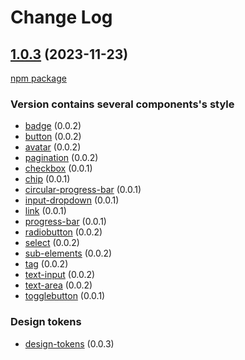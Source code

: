 # Change Log

## [1.0.3]() (2023-11-23)

[npm package](https://www.npmjs.com/package/@masoni/css/v/1.0.3)

### Version contains several components's style

- [badge](https://github.com/bouygues-construction/design-system-bycn/tree/merge/projects/css/src/components/badge) (0.0.2)
- [button](https://github.com/bouygues-construction/design-system-bycn/tree/merge/projects/css/src/components/button) (0.0.2)
- [avatar](https://github.com/bouygues-construction/design-system-bycn/tree/merge/projects/css/src/components/avatar) (0.0.2)
- [pagination](https://github.com/bouygues-construction/design-system-bycn/tree/merge/projects/css/src/components/pagination) (0.0.2)
- [checkbox](https://github.com/bouygues-construction/design-system-bycn/tree/merge/projects/css/src/components/checkbox) (0.0.1)
- [chip](https://github.com/bouygues-construction/design-system-bycn/tree/merge/projects/css/src/components/chip) (0.0.1)
- [circular-progress-bar](https://github.com/bouygues-construction/design-system-bycn/tree/merge/projects/css/src/components/circular-progress-bar) (0.0.1)
- [input-dropdown](https://github.com/bouygues-construction/design-system-bycn/tree/merge/projects/css/src/components/input-dropdown) (0.0.1)
- [link](https://github.com/bouygues-construction/design-system-bycn/tree/merge/projects/css/src/components/link) (0.0.1)
- [progress-bar](https://github.com/bouygues-construction/design-system-bycn/tree/merge/projects/css/src/components/progress-bar) (0.0.1)
- [radiobutton](https://github.com/bouygues-construction/design-system-bycn/tree/merge/projects/css/src/components/radiobutton) (0.0.2)
- [select](https://github.com/bouygues-construction/design-system-bycn/tree/merge/projects/css/src/components/select) (0.0.2)
- [sub-elements](https://github.com/bouygues-construction/design-system-bycn/tree/merge/projects/css/src/components/sub-elements) (0.0.2)
- [tag](https://github.com/bouygues-construction/design-system-bycn/tree/merge/projects/css/src/components/tag) (0.0.2)
- [text-input](https://github.com/bouygues-construction/design-system-bycn/tree/merge/projects/css/src/components/text-input) (0.0.2)
- [text-area](https://github.com/bouygues-construction/design-system-bycn/tree/merge/projects/css/src/components/text-area) (0.0.2)
- [togglebutton](https://github.com/bouygues-construction/design-system-bycn/tree/merge/projects/css/src/components/togglebutton) (0.0.1)

### Design tokens

- [design-tokens](https://github.com/bouygues-construction/design-system-bycn/tree/merge/projects/css/src/design_tokens) (0.0.3)
